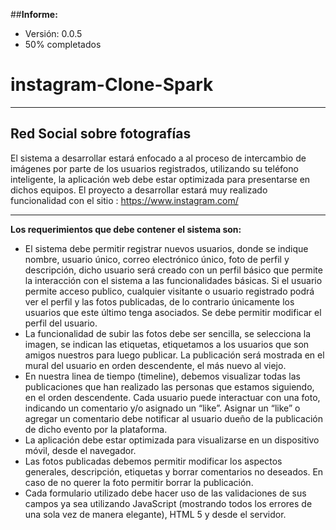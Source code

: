  ##**Informe:**
- Versión: 0.0.5
- 50% completados

# instagram-Clone-Spark
----------
**Red Social sobre fotografías**
--------------------------------
El sistema a desarrollar estará enfocado a al proceso de intercambio de imágenes por
parte de los usuarios registrados, utilizando su teléfono inteligente, la aplicación web debe
estar optimizada para presentarse en dichos equipos. El proyecto a desarrollar estará muy
realizado funcionalidad con el sitio : https://www.instagram.com/

----------

**Los requerimientos que debe contener el sistema son:**
 -  El sistema debe permitir registrar nuevos usuarios, donde se indique nombre, usuario
único, correo electrónico único, foto de perfil y descripción, dicho usuario será creado con
un perfil básico que permite la interacción con el sistema a las funcionalidades básicas. Si
el usuario permite acceso publico, cualquier visitante o usuario registrado podrá ver el
perfil y las fotos publicadas, de lo contrario únicamente los usuarios que este último tenga
asociados. Se debe permitir modificar el perfil del usuario.
 -  La funcionalidad de subir las fotos debe ser sencilla, se selecciona la imagen, se
indican las etiquetas, etiquetamos a los usuarios que son amigos nuestros para luego
publicar. La publicación será mostrada en el mural del usuario en orden descendente, el
más nuevo al viejo.
 -  En nuestra linea de tiempo (timeline), debemos visualizar todas las publicaciones que
han realizado las personas que estamos siguiendo, en el orden descendente. Cada
usuario puede interactuar con una foto, indicando un comentario y/o asignado un “like”.
Asignar un “like” o agregar un comentario debe notificar al usuario dueño de la publicación
de dicho evento por la plataforma.
 -  La aplicación debe estar optimizada para visualizarse en un dispositivo móvil, desde el
navegador.
 -  Las fotos publicadas debemos permitir modificar los aspectos generales, descripción,
etiquetas y borrar comentarios no deseados. En caso de no querer la foto permitir borrar
la publicación.
 -  Cada formulario utilizado debe hacer uso de las validaciones de sus campos ya sea
utilizando JavaScript (mostrando todos los errores de una sola vez de manera elegante),
HTML 5 y desde el servidor.
